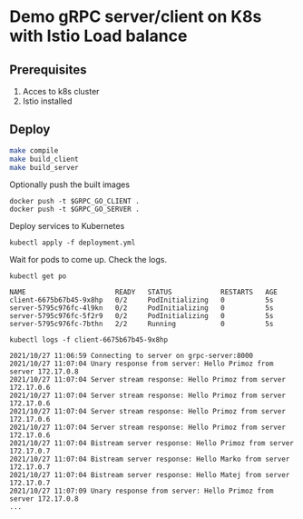 # Demo gRPC server/client on K8s with Istio Load balance

## Prerequisites

1. Acces to k8s cluster
2. Istio installed

## Deploy

```bash
make compile
make build_client
make build_server
```

Optionally push the built images

```
docker push -t $GRPC_GO_CLIENT .
docker push -t $GRPC_GO_SERVER .
```

Deploy services to Kubernetes
```
kubectl apply -f deployment.yml
```

Wait for pods to come up. Check the logs.

```
kubectl get po
```
```
NAME                      READY   STATUS            RESTARTS   AGE
client-6675b67b45-9x8hp   0/2     PodInitializing   0          5s
server-5795c976fc-4l9kn   0/2     PodInitializing   0          5s
server-5795c976fc-5f2r9   0/2     PodInitializing   0          5s
server-5795c976fc-7bthn   2/2     Running           0          5s
```
```
kubectl logs -f client-6675b67b45-9x8hp
```
```
2021/10/27 11:06:59 Connecting to server on grpc-server:8000
2021/10/27 11:07:04 Unary response from server: Hello Primoz from server 172.17.0.8
2021/10/27 11:07:04 Server stream response: Hello Primoz from server 172.17.0.6
2021/10/27 11:07:04 Server stream response: Hello Primoz from server 172.17.0.6
2021/10/27 11:07:04 Server stream response: Hello Primoz from server 172.17.0.6
2021/10/27 11:07:04 Server stream response: Hello Primoz from server 172.17.0.6
2021/10/27 11:07:04 Bistream server response: Hello Primoz from server 172.17.0.7
2021/10/27 11:07:04 Bistream server response: Hello Marko from server 172.17.0.7
2021/10/27 11:07:04 Bistream server response: Hello Matej from server 172.17.0.7
2021/10/27 11:07:09 Unary response from server: Hello Primoz from server 172.17.0.8
...
```